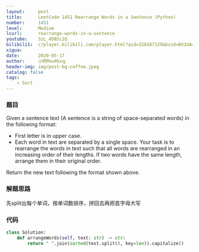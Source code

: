 ```yaml
---
layout:     post
title:      LeetCode 1451 Rearrange Words in a Sentence (Python)
number:     1451
level:      Medium
lcurl:      rearrange-words-in-a-sentence
youtube:    3zL_4D8Sc1Q
bilibili1:  //player.bilibili.com/player.html?aid=328187129&bvid=BV1UA411t7Eg&cid=192308298&page=1
xigua:      
date:       2020-05-17
author:     小明MaxMing
header-img: img/post-bg-coffee.jpeg
catalog: false
tags:
    - Sort
---
```


### 题目

Given a sentence text (A sentence is a string of space-separated words) in the following format:

- First letter is in upper case.
- Each word in text are separated by a single space.
Your task is to rearrange the words in text such that all words are rearranged in an increasing order of their lengths. If two words have the same length, arrange them in their original order.

Return the new text following the format shown above.

### 解题思路

先split出每个单词，按单词数排序，拼回去再把首字母大写

### 代码
```python
class Solution:
    def arrangeWords(self, text: str) -> str:
        return " ".join(sorted(text.split(), key=len)).capitalize()
```
